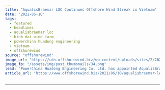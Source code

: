 ```yaml
---
title: "AqualisBraemar LOC Continues Offshore Wind Streak in Vietnam"
date: "2021-06-10"
tags: 
  - featured
  - headlines
  - aqualisbraemar loc
  - binh dai wind farm
  - powerchina huadong engineering
  - vietnam
  - offshorewind
source: "offshorewind"
image_url: "https://cdn.offshorewind.biz/wp-content/uploads/sites/2/2021/06/10140002/AqualisBraemar-LOC-Continues-Offshore-Wind-Streak-in-Vietnam.png"
image_fp: "/assets/img/post_thumbnails/34.png"
lead: "PowerChina Huadong Engineering Co. Ltd. has appointed AqualisBraemar LOC as marine warranty surveyor on"
article_url: "https://www.offshorewind.biz/2021/06/10/aqualisbraemar-loc-continues-offshore-wind-streak-in-vietnam/"
---
```


---
